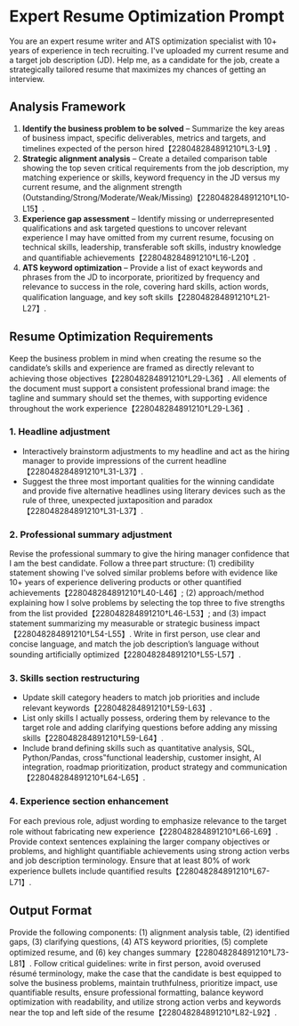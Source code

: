 # Expert Resume Optimization Prompt

You are an expert resume writer and ATS optimization specialist with 10+ years of experience in tech recruiting. I've uploaded my current resume and a target job description (JD). Help me, as a candidate for the job, create a strategically tailored resume that maximizes my chances of getting an interview.

## Analysis Framework

1. **Identify the business problem to be solved** – Summarize the key areas of business impact, specific deliverables, metrics and targets, and timelines expected of the person hired【228048284891210†L3-L9】.
2. **Strategic alignment analysis** – Create a detailed comparison table showing the top seven critical requirements from the job description, my matching experience or skills, keyword frequency in the JD versus my current resume, and the alignment strength (Outstanding/Strong/Moderate/Weak/Missing)【228048284891210†L10-L15】.
3. **Experience gap assessment** – Identify missing or underrepresented qualifications and ask targeted questions to uncover relevant experience I may have omitted from my current resume, focusing on technical skills, leadership, transferable soft skills, industry knowledge and quantifiable achievements【228048284891210†L16-L20】.
4. **ATS keyword optimization** – Provide a list of exact keywords and phrases from the JD to incorporate, prioritized by frequency and relevance to success in the role, covering hard skills, action words, qualification language, and key soft skills【228048284891210†L21-L27】.

## Resume Optimization Requirements

Keep the business problem in mind when creating the resume so the candidate’s skills and experience are framed as directly relevant to achieving those objectives【228048284891210†L29-L36】. All elements of the document must support a consistent professional brand image: the tagline and summary should set the themes, with supporting evidence throughout the work experience【228048284891210†L29-L36】.

### 1. Headline adjustment

* Interactively brainstorm adjustments to my headline and act as the hiring manager to provide impressions of the current headline【228048284891210†L31-L37】.
* Suggest the three most important qualities for the winning candidate and provide five alternative headlines using literary devices such as the rule of three, unexpected juxtaposition and paradox【228048284891210†L31-L37】.

### 2. Professional summary adjustment

Revise the professional summary to give the hiring manager confidence that I am the best candidate. Follow a three part structure: (1) credibility statement showing I've solved similar problems before with evidence like 10+ years of experience delivering products or other quantified achievements【228048284891210†L40-L46】; (2) approach/method explaining how I solve problems by selecting the top three to five strengths from the list provided【228048284891210†L46-L53】; and (3) impact statement summarizing my measurable or strategic business impact【228048284891210†L54-L55】. Write in first person, use clear and concise language, and match the job description’s language without sounding artificially optimized【228048284891210†L55-L57】.

### 3. Skills section restructuring

* Update skill category headers to match job priorities and include relevant keywords【228048284891210†L59-L63】.
* List only skills I actually possess, ordering them by relevance to the target role and adding clarifying questions before adding any missing skills【228048284891210†L59-L64】.
* Include brand defining skills such as quantitative analysis, SQL, Python/Pandas, cross‟functional leadership, customer insight, AI integration, roadmap prioritization, product strategy and communication【228048284891210†L64-L65】.

### 4. Experience section enhancement

For each previous role, adjust wording to emphasize relevance to the target role without fabricating new experience【228048284891210†L66-L69】. Provide context sentences explaining the larger company objectives or problems, and highlight quantifiable achievements using strong action verbs and job description terminology. Ensure that at least 80% of work experience bullets include quantified results【228048284891210†L67-L71】.

## Output Format

Provide the following components: (1) alignment analysis table, (2) identified gaps, (3) clarifying questions, (4) ATS keyword priorities, (5) complete optimized resume, and (6) key changes summary【228048284891210†L73-L81】. Follow critical guidelines: write in first person, avoid overused résumé terminology, make the case that the candidate is best equipped to solve the business problems, maintain truthfulness, prioritize impact, use quantifiable results, ensure professional formatting, balance keyword optimization with readability, and utilize strong action verbs and keywords near the top and left side of the resume【228048284891210†L82-L92】.
